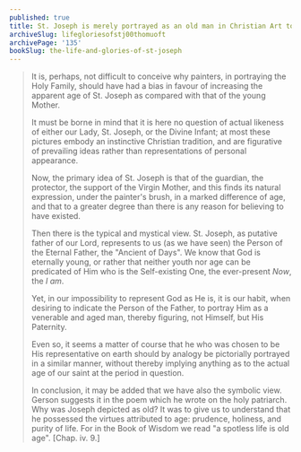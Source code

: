 ```yaml
---
published: true
title: St. Joseph is merely portrayed as an old man in Christian Art to represent his virtues and analogy of God the Father
archiveSlug: lifegloriesofstj00thomuoft
archivePage: '135'
bookSlug: the-life-and-glories-of-st-joseph
---
```


> It is, perhaps, not difficult to conceive why painters, in portraying the Holy Family, should have had a bias in favour of increasing the apparent age of St. Joseph as compared with that of the young Mother.
>
> It must be borne in mind that it is here no question of actual likeness of either our Lady, St. Joseph, or the Divine Infant; at most these pictures embody an instinctive Christian tradition, and are figurative of prevailing ideas rather than representations of personal appearance.
>
> Now, the primary idea of St. Joseph is that of the guardian, the protector, the support of the Virgin Mother, and this finds its natural expression, under the painter's brush, in a marked difference of age, and that to a greater degree than there is any reason for believing to have existed.
>
> Then there is the typical and mystical view. St. Joseph, as putative father of our Lord, represents to us (as we have seen) the Person of the Eternal Father, the "Ancient of Days". We know that God is eternally young, or rather that neither youth nor age can be predicated of Him who is the Self-existing One, the ever-present *Now*, the *I am*.
>
> Yet, in our impossibility to represent God as He is, it is our habit, when desiring to indicate the Person of the Father, to portray Him as a venerable and aged man, thereby figuring, not Himself, but His Paternity.
>
> Even so, it seems a matter of course that he who was chosen to be His representative on earth should by analogy be pictorially portrayed in a similar manner, without thereby implying anything as to the actual age of our saint at the period in question.
>
> In conclusion, it may be added that we have also the symbolic view. Gerson suggests it in the poem which he wrote on the holy patriarch. Why was Joseph depicted as old? It was to give us to understand that he possessed the virtues attributed to age: prudence, holiness, and purity of life. For in the Book of Wisdom we read "a spotless life is old age". [Chap. iv. 9.]
